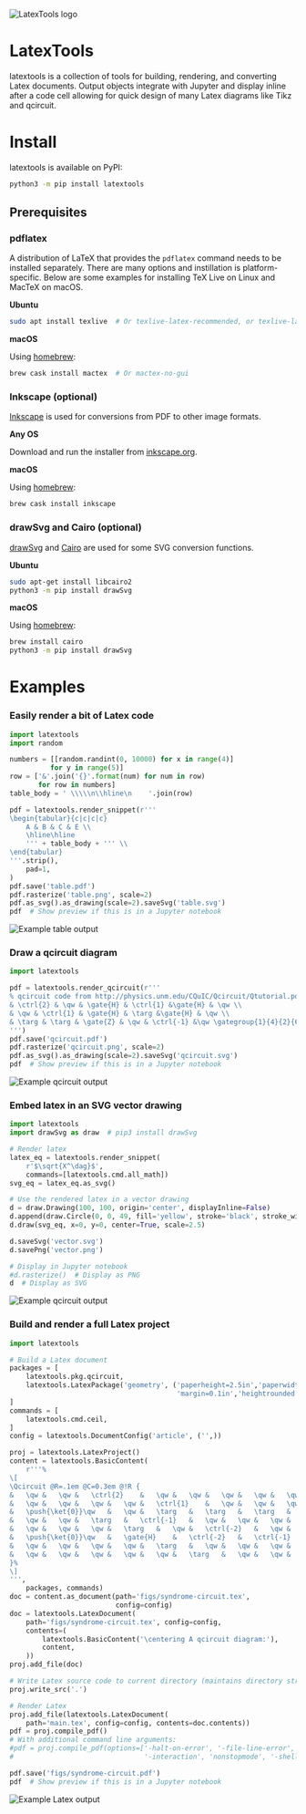 ![LatexTools logo](https://raw.githubusercontent.com/cduck/latextools/master/examples/logo.svg)

# LatexTools

latextools is a collection of tools for building, rendering, and converting Latex documents.
Output objects integrate with Jupyter and display inline after a code cell allowing for quick design of many Latex diagrams like Tikz and qcircuit.


# Install

latextools is available on PyPI:

```bash
python3 -m pip install latextools
```

## Prerequisites

### pdflatex

A distribution of LaTeX that provides the `pdflatex` command needs to be installed separately.
There are many options and instillation is platform-specific.
Below are some examples for installing TeX Live on Linux and MacTeX on macOS.

**Ubuntu**

```bash
sudo apt install texlive  # Or texlive-latex-recommended, or texlive-latex-extra
```

**macOS**

Using [homebrew](https://brew.sh/):

```bash
brew cask install mactex  # Or mactex-no-gui
```

### Inkscape (optional)

[Inkscape](https://inkscape.org/) is used for conversions from PDF to other image formats.

**Any OS**

Download and run the installer from [inkscape.org](https://inkscape.org/release/).

**macOS**

Using [homebrew](https://brew.sh/):

```bash
brew cask install inkscape
```

### drawSvg and Cairo (optional)

[drawSvg](https://github.com/cduck/drawSvg/) and [Cairo](https://www.cairographics.org/download/) are used for some SVG conversion functions.

**Ubuntu**

```bash
sudo apt-get install libcairo2
python3 -m pip install drawSvg
```

**macOS**

Using [homebrew](https://brew.sh/):

```bash
brew install cairo
python3 -m pip install drawSvg
```


# Examples

### Easily render a bit of Latex code
```python
import latextools
import random

numbers = [[random.randint(0, 10000) for x in range(4)]
          for y in range(5)]
row = ['&'.join('{}'.format(num) for num in row)
       for row in numbers]
table_body = ' \\\\\n\\hline\n    '.join(row)

pdf = latextools.render_snippet(r'''
\begin{tabular}{c|c|c|c}
    A & B & C & E \\
    \hline\hline
    ''' + table_body + ''' \\
\end{tabular}
'''.strip(),
    pad=1,
)
pdf.save('table.pdf')
pdf.rasterize('table.png', scale=2)
pdf.as_svg().as_drawing(scale=2).saveSvg('table.svg')
pdf  # Show preview if this is in a Jupyter notebook
```
![Example table output](https://raw.githubusercontent.com/cduck/latextools/master/examples/table.png)

### Draw a qcircuit diagram

```python
import latextools

pdf = latextools.render_qcircuit(r'''
% qcircuit code from http://physics.unm.edu/CQuIC/Qcircuit/Qtutorial.pdf
& \ctrl{2} & \qw & \gate{H} & \ctrl{1} &\gate{H} & \qw \\
& \qw & \ctrl{1} & \gate{H} & \targ &\gate{H} & \qw \\
& \targ & \targ & \gate{Z} & \qw & \ctrl{-1} &\qw \gategroup{1}{4}{2}{6}{.7em}{--}
''')
pdf.save('qcircuit.pdf')
pdf.rasterize('qcircuit.png', scale=2)
pdf.as_svg().as_drawing(scale=2).saveSvg('qcircuit.svg')
pdf  # Show preview if this is in a Jupyter notebook
```

![Example qcircuit output](https://raw.githubusercontent.com/cduck/latextools/master/examples/qcircuit.png)

### Embed latex in an SVG vector drawing

```python
import latextools
import drawSvg as draw  # pip3 install drawSvg

# Render latex
latex_eq = latextools.render_snippet(
    r'$\sqrt{X^\dag}$',
    commands=[latextools.cmd.all_math])
svg_eq = latex_eq.as_svg()

# Use the rendered latex in a vector drawing
d = draw.Drawing(100, 100, origin='center', displayInline=False)
d.append(draw.Circle(0, 0, 49, fill='yellow', stroke='black', stroke_width=2))
d.draw(svg_eq, x=0, y=0, center=True, scale=2.5)

d.saveSvg('vector.svg')
d.savePng('vector.png')

# Display in Jupyter notebook
#d.rasterize()  # Display as PNG
d  # Display as SVG
```

![Example qcircuit output](https://raw.githubusercontent.com/cduck/latextools/master/examples/vector.png)

### Build and render a full Latex project

```python
import latextools

# Build a Latex document
packages = [
    latextools.pkg.qcircuit,
    latextools.LatexPackage('geometry', ('paperheight=2.5in','paperwidth=2.5in',
                                         'margin=0.1in','heightrounded')),
]
commands = [
    latextools.cmd.ceil,
]
config = latextools.DocumentConfig('article', ('',))

proj = latextools.LatexProject()
content = latextools.BasicContent(
    r'''%
\[
\Qcircuit @R=.1em @C=0.3em @!R {
&	\qw	&	\qw	&	\ctrl{2}	&	\qw	&	\qw	&	\qw	&	\qw	&	\qw	&	\qw	\\
&	\qw	&	\qw	&	\qw	&	\qw	&	\ctrl{1}	&	\qw	&	\qw	&	\qw	&	\qw	\\
&	\push{\ket{0}}\qw	&	\qw	&	\targ	&	\targ	&	\targ	&	\targ	&	\qw	&	\meter	&	\qw	\\
&	\qw	&	\qw	&	\targ	&	\ctrl{-1}	&	\qw	&	\qw	&	\qw	&	\qw	&	\qw	\\
&	\qw	&	\qw	&	\qw	&	\targ	&	\qw	&	\ctrl{-2}	&	\qw	&	\qw	&	\qw	\\
&	\push{\ket{0}}\qw	&	\gate{H}	&	\ctrl{-2}	&	\ctrl{-1}	&	\ctrl{1}	&	\ctrl{2}	&	\gate{H}	&	\meter	&	\qw	\\
&	\qw	&	\qw	&	\qw	&	\qw	&	\targ	&	\qw	&	\qw	&	\qw	&	\qw	\\
&	\qw	&	\qw	&	\qw	&	\qw	&	\qw	&	\targ	&	\qw	&	\qw	&	\qw	\\
}%
\]
''',
    packages, commands)
doc = content.as_document(path='figs/syndrome-circuit.tex',
                          config=config)
doc = latextools.LatexDocument(
    path='figs/syndrome-circuit.tex', config=config,
    contents=(
        latextools.BasicContent('\centering A qcircuit diagram:'),
        content,
    ))
proj.add_file(doc)

# Write Latex source code to current directory (maintains directory structure)
proj.write_src('.')

# Render Latex
proj.add_file(latextools.LatexDocument(
    path='main.tex', config=config, contents=doc.contents))
pdf = proj.compile_pdf()
# With additional command line arguments:
#pdf = proj.compile_pdf(options=['-halt-on-error', '-file-line-error',
#                                '-interaction', 'nonstopmode', '-shell-escape'])

pdf.save('figs/syndrome-circuit.pdf')
pdf  # Show preview if this is in a Jupyter notebook
```

![Example Latex output](https://raw.githubusercontent.com/cduck/latextools/master/examples/syndrome-circuit.png)
